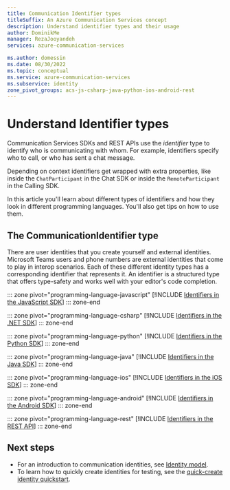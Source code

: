 ```yaml
---
title: Communication Identifier types
titleSuffix: An Azure Communication Services concept
description: Understand identifier types and their usage
author: DominikMe
manager: RezaJooyandeh
services: azure-communication-services

ms.author: domessin
ms.date: 08/30/2022
ms.topic: conceptual
ms.service: azure-communication-services
ms.subservice: identity
zone_pivot_groups: acs-js-csharp-java-python-ios-android-rest
---
```


# Understand Identifier types

Communication Services SDKs and REST APIs use the *identifier* type to identify who is communicating with whom. For example, identifiers specify who to call, or who has sent a chat message.

Depending on context identifiers get wrapped with extra properties, like inside the `ChatParticipant` in the Chat SDK or inside the `RemoteParticipant` in the Calling SDK.

In this article you'll learn about different types of identifiers and how they look in different programming languages. You'll also get tips on how to use them.


## The CommunicationIdentifier type

There are user identities that you create yourself and external identities. Microsoft Teams users and phone numbers are external identities that come to play in interop scenarios. Each of these different identity types has a corresponding identifier that represents it. An identifier is a structured type that offers type-safety and works well with your editor's code completion.

::: zone pivot="programming-language-javascript"
[!INCLUDE [Identifiers in the JavaScript SDK](./includes/identifiers/identifiers-js.md)]
::: zone-end

::: zone pivot="programming-language-csharp"
[!INCLUDE [Identifiers in the .NET SDK](./includes/identifiers/identifiers-net.md)]
::: zone-end

::: zone pivot="programming-language-python"
[!INCLUDE [Identifiers in the Python SDK](./includes/identifiers/identifiers-python.md)]
::: zone-end

::: zone pivot="programming-language-java"
[!INCLUDE [Identifiers in the Java SDK](./includes/identifiers/identifiers-java.md)]
::: zone-end

::: zone pivot="programming-language-ios"
[!INCLUDE [Identifiers in the iOS SDK](./includes/identifiers/identifiers-java.md)]
::: zone-end

::: zone pivot="programming-language-android"
[!INCLUDE [Identifiers in the Android SDK](./includes/identifiers/identifiers-android.md)]
::: zone-end

::: zone pivot="programming-language-rest"
[!INCLUDE [Identifiers in the REST API](./includes/identifiers/identifiers-rest.md)]
::: zone-end


## Next steps

* For an introduction to communication identities, see [Identity model](./identity-model.md).
* To learn how to quickly create identities for testing, see the [quick-create identity quickstart](../quickstarts/identity/quick-create-identity.md).
